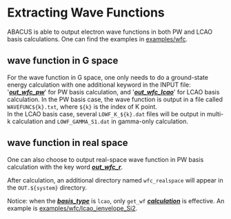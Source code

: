 # Extracting Wave Functions

ABACUS is able to output electron wave functions in both PW and LCAO basis calculations. One can find the examples in [examples/wfc](https://github.com/deepmodeling/abacus-develop/tree/develop/examples/wfc).

## wave function in G space
For the wave function in G space, one only needs to do a ground-state energy calculation with one additional keyword in the INPUT file: '***[out_wfc_pw](https://abacus-rtd.readthedocs.io/en/latest/advanced/input_files/input-main.html#out-wfc-pw)***' for PW basis calculation, and '***[out_wfc_lcao](https://abacus-rtd.readthedocs.io/en/latest/advanced/input_files/input-main.html#out-wfc-lcao)***' for LCAO basis calculation.
In the PW basis case, the wave function is output in a file called `WAVEFUNC${k}.txt`, where `${k}` is the index of K point. \
In the LCAO basis case, several `LOWF_K_${k}.dat` files will be output in multi-k calculation and `LOWF_GAMMA_S1.dat` in gamma-only calculation. 

## wave function in real space

One can also choose to output real-space wave function in PW basis calculation with the key word ***[out_wfc_r](https://abacus-rtd.readthedocs.io/en/latest/advanced/input_files/input-main.html#out_wfc_r)***.

After calculation, an additional directory named `wfc_realspace` will appear in the `OUT.${system}` directory.

Notice: when the ***[basis_type](https://abacus-rtd.readthedocs.io/en/latest/advanced/input_files/input-main.html#basis_type)*** is `lcao`, only `get_wf` ***[calculation](https://abacus-rtd.readthedocs.io/en/latest/advanced/input_files/input-main.html#calculation)*** is effective. An example is [examples/wfc/lcao_ienvelope_Si2](https://github.com/deepmodeling/abacus-develop/tree/develop/examples/wfc/lcao_ienvelope_Si2). 